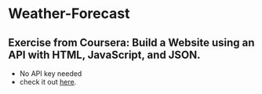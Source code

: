 # Weather-Forecast
## Exercise from Coursera: Build a Website using an API with HTML, JavaScript, and JSON.    
* No API key needed
* check it out [here](https://gregalexan.github.io/Weather-Forecast/).
